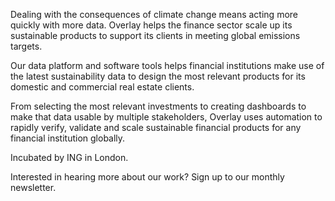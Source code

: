 Dealing with the consequences of climate change means acting more quickly with more data. 
Overlay helps the finance sector scale up its sustainable products to support its clients in meeting global emissions targets.

Our data platform and software tools helps financial institutions make use of the latest sustainability data to design the most relevant products for its domestic and commercial real estate clients. 

From selecting the most relevant investments to creating dashboards to make that data usable by multiple stakeholders, Overlay uses automation to rapidly verify, validate and scale sustainable financial products for any financial institution globally. 

Incubated by ING in London. 

Interested in hearing more about our work? Sign up to our monthly newsletter. 